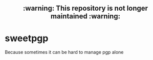 <h2 align="center">:warning: This repository is not longer maintained :warning:</h2>


# sweetpgp
Because sometimes it can be hard to manage pgp alone
